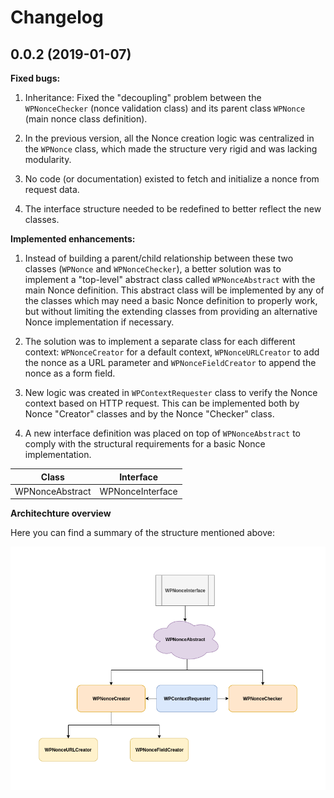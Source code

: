 # Changelog

## 0.0.2 (2019-01-07)

**Fixed bugs:**

1. Inheritance: Fixed the "decoupling" problem between the `WPNonceChecker` (nonce validation class) and its parent class `WPNonce` (main nonce class definition).

2. In the previous version, all the Nonce creation logic was centralized in the `WPNonce` class, which made the structure very rigid and was lacking modularity.

3. No code (or documentation) existed to fetch and initialize a nonce from request data.

4. The interface structure needed to be redefined to better reflect the new classes.


**Implemented enhancements:**

1. Instead of building a parent/child relationship between these two classes (`WPNonce` and `WPNonceChecker`), a better solution was to implement a "top-level" abstract class called `WPNonceAbstract` with the main Nonce definition. This abstract class will be implemented by any of the classes which may need a basic Nonce definition to properly work, but without limiting the extending classes from providing an alternative Nonce implementation if necessary.

2. The solution was to implement a separate class for each different context: `WPNonceCreator` for a default context, `WPNonceURLCreator` to add the nonce as a URL parameter and `WPNonceFieldCreator` to append the nonce as a form field.

3. New logic was created in `WPContextRequester` class to verify the Nonce context based on HTTP request. This can be implemented both by Nonce "Creator" classes and by the Nonce "Checker" class.

4. A new interface definition was placed on top of `WPNonceAbstract` to comply with the structural requirements for a basic Nonce implementation.


| Class                 | Interface               |
|:---------------------:|:-----------------------:|
| WPNonceAbstract       | WPNonceInterface        |





**Architechture overview**

Here you can find a summary of the structure mentioned above:

![picture](misc/api-class-structure.png)